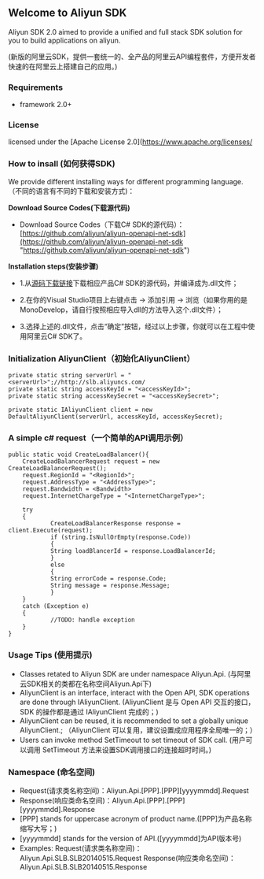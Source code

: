 ## Welcome to Aliyun SDK

Aliyun SDK 2.0 aimed to provide a unified and full stack SDK solution for you to build applications on aliyun.

(新版的阿里云SDK，提供一套统一的、全产品的阿里云API编程套件，方便开发者快速的在阿里云上搭建自己的应用。)

### Requirements
- framework 2.0+

### License

licensed under the [Apache License 2.0](https://www.apache.org/licenses/

### How to insall (如何获得SDK) ###
We provide different installing ways for different programming language.（不同的语言有不同的下载和安装方式)：

**Download Source Codes(下载源代码)**

- Download Source Codes（下载C# SDK的源代码）：[https://github.com/aliyun/aliyun-openapi-net-sdk](https://github.com/aliyun/aliyun-openapi-net-sdk "https://github.com/aliyun/aliyun-openapi-net-sdk")

**Installation steps(安装步骤)**

- 1.从[源码下载链接](https://github.com/aliyun/aliyun-openapi-net-sdk "源码下载链接")下载相应产品C# SDK的源代码，并编译成为.dll文件；


- 2.在你的Visual Studio项目上右键点击 -> 添加引用 -> 浏览（如果你用的是MonoDevelop，请自行按照相应导入dll的方法导入这个.dll文件）；


- 3.选择上述的.dll文件，点击“确定”按钮，经过以上步骤，你就可以在工程中使用阿里云C# SDK了。
	    

### Initialization AliyunClient（初始化AliyunClient） ###

	
    private static string serverUrl = "<serverUrl>";//http://slb.aliyuncs.com/
    private static string accessKeyId = "<accessKeyId>";
    private static string accessKeySecret = "<accessKeySecret>";

    private static IAliyunClient client = new DefaultAliyunClient(serverUrl, accessKeyId, accessKeySecret);
        

### A simple c# request（一个简单的API调用示例） ###

	public static void CreateLoadBalancer(){
        CreateLoadBalancerRequest request = new CreateLoadBalancerRequest();
        request.RegionId = "<RegionId>";
        request.AddressType = "<AddressType>";
        request.Bandwidth = <Bandwidth>
        request.InternetChargeType = "<InternetChargeType>";

        try
        {
                CreateLoadBalancerResponse response = client.Execute(request);
                if (string.IsNullOrEmpty(response.Code))
                {
                String loadBlancerId = response.LoadBalancerId;
                }
                else
                {
                String errorCode = response.Code;
                String message = response.Message;
                }
        }
        catch (Exception e)
        {
                //TODO: handle exception
        }
    }


### Usage Tips (使用提示) ###

- Classes retated to Aliyun SDK are under namespace Aliyun.Api.
(与阿里云SDK相关的类都在名称空间Aliyun.Api下)
- AliyunClient is an interface, interact with the Open API, SDK operations are done through IAliyunClient.
(AliyunClient 是与 Open API 交互的接口，SDK 的操作都是通过 IAliyunClient 完成的；)
- AliyunClient can be reused, it is recommended to set a globally unique AliyunClient.;
（AliyunClient 可以复用，建议设置成应用程序全局唯一的；）
- Users can invoke method SetTimeout to set timeout of SDK call.
(用户可以调用 SetTimeout 方法来设置SDK调用接口的连接超时时间。)

### Namespace (命名空间) ###

- Request(请求类名称空间)：Aliyun.Api.[PPP].[PPP][yyyymmdd].Request
- Response(响应类命名空间)：Aliyun.Api.[PPP].[PPP][yyyymmdd].Response
- [PPP] stands for uppercase acronym of product name.([PPP]为产品名称缩写大写；)
- [yyyymmdd] stands for the version of API.([yyyymmdd]为API版本号)
- Examples:
Request(请求类名称空间)：Aliyun.Api.SLB.SLB20140515.Request
Response(响应类命名空间)：Aliyun.Api.SLB.SLB20140515.Response

